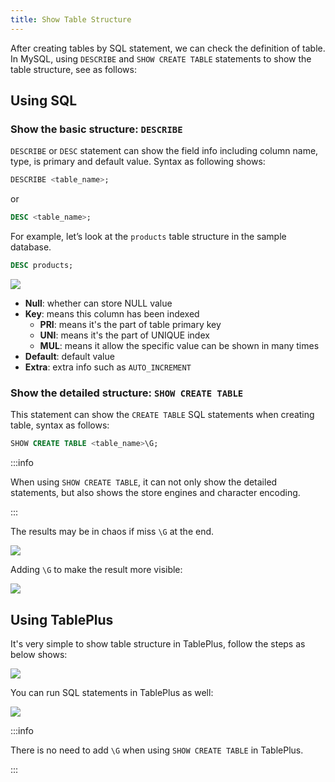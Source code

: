 ```yaml
---
title: Show Table Structure
---
```


After creating tables by SQL statement, we can check the definition of table. In MySQL, using `DESCRIBE` and `SHOW CREATE TABLE` statements to show the table structure, see as follows:

## Using SQL

### Show the basic structure: `DESCRIBE`

`DESCRIBE` or `DESC` statement can show the field info including column name, type, is primary and default value. Syntax as following shows:

```sql
DESCRIBE <table_name>;
```

or

```sql
DESC <table_name>;
```

For example, let’s look at the `products` table structure in the sample database.

```sql
DESC products;
```

<Img src='https://cosmos-x.oss-cn-hangzhou.aliyuncs.com/KuTvQW.png' />

- **Null**: whether can store NULL value
- **Key**: means this column has been indexed
  - **PRI**: means it's the part of table primary key
  - **UNI**: means it's the part of UNIQUE index
  - **MUL**: means it allow the specific value can be shown in many times
- **Default**: default value
- **Extra**: extra info such as `AUTO_INCREMENT`

### Show the detailed structure: `SHOW CREATE TABLE`

This statement can show the `CREATE TABLE` SQL statements when creating table, syntax as follows:

```sql
SHOW CREATE TABLE <table_name>\G;
```

:::info

When using `SHOW CREATE TABLE`, it can not only show the detailed statements, but also shows the store engines and character encoding.

:::

The results may be in chaos if miss `\G` at the end.

<Img src='https://cosmos-x.oss-cn-hangzhou.aliyuncs.com/Xnip2022-04-03_22-15-12.png' />

Adding `\G` to make the result more visible:

<Img src='https://cosmos-x.oss-cn-hangzhou.aliyuncs.com/Xnip2022-04-03_22-15-39.png' />

## Using TablePlus

It's very simple to show table structure in TablePlus, follow the steps as below shows:

<Img src='https://cosmos-x.oss-cn-hangzhou.aliyuncs.com/dhWew7.png' />

You can run SQL statements in TablePlus as well:

<Img src='https://cosmos-x.oss-cn-hangzhou.aliyuncs.com/hd6Tr3.png' />

:::info

There is no need to add `\G` when using `SHOW CREATE TABLE` in TablePlus.

:::
